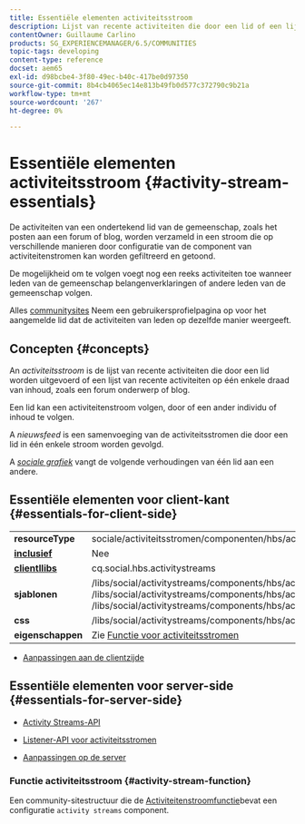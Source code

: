 ```yaml
---
title: Essentiële elementen activiteitsstroom
description: Lijst van recente activiteiten die door een lid of een lijst van recente activiteiten op één enkele draad van inhoud worden uitgevoerd
contentOwner: Guillaume Carlino
products: SG_EXPERIENCEMANAGER/6.5/COMMUNITIES
topic-tags: developing
content-type: reference
docset: aem65
exl-id: d98bcbe4-3f80-49ec-b40c-417be0d97350
source-git-commit: 8b4cb4065ec14e813b49fb0d577c372790c9b21a
workflow-type: tm+mt
source-wordcount: '267'
ht-degree: 0%

---
```


# Essentiële elementen activiteitsstroom {#activity-stream-essentials}

De activiteiten van een ondertekend lid van de gemeenschap, zoals het posten aan een forum of blog, worden verzameld in een stroom die op verschillende manieren door configuratie van de component van activiteitenstromen kan worden gefiltreerd en getoond.

De mogelijkheid om te volgen voegt nog een reeks activiteiten toe wanneer leden van de gemeenschap belangenverklaringen of andere leden van de gemeenschap volgen.

Alles [communitysites](/help/communities/overview.md#communitiessites) Neem een gebruikersprofielpagina op voor het aangemelde lid dat de activiteiten van leden op dezelfde manier weergeeft.

## Concepten {#concepts}

An *activiteitsstroom* is de lijst van recente activiteiten die door een lid worden uitgevoerd of een lijst van recente activiteiten op één enkele draad van inhoud, zoals een forum onderwerp of blog.

Een lid kan een activiteitenstroom volgen, door of een ander individu of inhoud te volgen.

A *nieuwsfeed* is een samenvoeging van de activiteitsstromen die door een lid in één enkele stroom worden gevolgd.

A *[sociale grafiek](/help/communities/essentials-socialgraph.md)* vangt de volgende verhoudingen van één lid aan een andere.

## Essentiële elementen voor client-kant {#essentials-for-client-side}

<table>
 <tbody>
  <tr>
   <td> <strong>resourceType</strong></td>
   <td>sociale/activiteitsstromen/componenten/hbs/activiteitsstromen</td>
  </tr>
  <tr>
   <td> <a href="/help/communities/scf.md#add-or-include-a-communities-component"><strong>inclusief</strong></a></td>
   <td>Nee</td>
  </tr>
  <tr>
   <td> <a href="/help/communities/clientlibs.md"><strong>clientllibs</strong></a></td>
   <td>cq.social.hbs.activitystreams</td>
  </tr>
  <tr>
   <td> <strong>sjablonen</strong></td>
   <td> /libs/social/activitystreams/components/hbs/activitystreams/activitystreams.hbs<br /> /libs/social/activitystreams/components/hbs/activitystreams/activity/activity-title.hbs<br /> /libs/social/activitystreams/components/hbs/activitystreams/activity/activity.hbs</td>
  </tr>
  <tr>
   <td> <strong>css</strong></td>
   <td> /libs/social/activitystreams/components/hbs/activitystreams/clientlibs/activitystreams.css</td>
  </tr>
  <tr>
   <td><strong> eigenschappen</strong></td>
   <td>Zie <a href="/help/communities/activities.md">Functie voor activiteitsstromen</a></td>
  </tr>
 </tbody>
</table>

* [Aanpassingen aan de clientzijde](/help/communities/client-customize.md)

## Essentiële elementen voor server-side {#essentials-for-server-side}

* [Activity Streams-API](https://helpx.adobe.com/experience-manager/6-5/sites/developing/using/reference-materials/javadoc/com/adobe/cq/social/activitystreams/api/package-frame.html)

* [Listener-API voor activiteitsstromen](https://helpx.adobe.com/experience-manager/6-5/sites/developing/using/reference-materials/javadoc/com/adobe/cq/social/activitystreams/listener/api/package-frame.html)

* [Aanpassingen op de server](/help/communities/server-customize.md)

### Functie activiteitsstroom {#activity-stream-function}

Een community-sitestructuur die de [Activiteitenstroomfunctie](/help/communities/functions.md#activity-stream-function)bevat een configuratie `activity streams` component.
